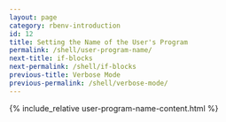 ```yaml
---
layout: page
category: rbenv-introduction
id: 12
title: Setting the Name of the User's Program
permalink: /shell/user-program-name/
next-title: if-blocks
next-permalink: /shell/if-blocks
previous-title: Verbose Mode
previous-permalink: /shell/verbose-mode/
---
```


{% include_relative user-program-name-content.html %}